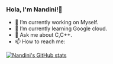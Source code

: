 ### Hola, I'm Nandini!👋

- 🔭 I’m currently working on Myself.
- 🌱 I’m currently learning Google cloud.
- 💬 Ask me about C,C++.
- 📫 How to reach me:

[![Nandini's GitHub stats](https://github-readme-stats.vercel.app/api?username=nandini040)](https://github.com/anuraghazra/github-readme-stats)
